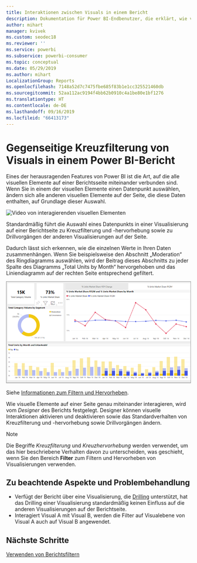 ```yaml
---
title: Interaktionen zwischen Visuals in einem Bericht
description: Dokumentation für Power BI-Endbenutzer, die erklärt, wie visuelle Elemente auf einer Berichtsseite interagieren.
author: mihart
manager: kvivek
ms.custom: seodec18
ms.reviewer: ''
ms.service: powerbi
ms.subservice: powerbi-consumer
ms.topic: conceptual
ms.date: 05/29/2019
ms.author: mihart
LocalizationGroup: Reports
ms.openlocfilehash: 7148a52d7c7475fbe685f83b1e1cc325521460db
ms.sourcegitcommit: 52aa112ac9194f4bb62b0910c4a1be80e1bf1276
ms.translationtype: HT
ms.contentlocale: de-DE
ms.lasthandoff: 09/16/2019
ms.locfileid: "66413173"
---
```

# <a name="how-visuals-cross-filter-each-other-in-a-power-bi-report"></a>Gegenseitige Kreuzfilterung von Visuals in einem Power BI-Bericht
Eines der herausragenden Features von Power BI ist die Art, auf die alle visuellen Elemente auf einer Berichtsseite miteinander verbunden sind. Wenn Sie in einem der visuellen Elemente einen Datenpunkt auswählen, ändern sich alle anderen visuellen Elemente auf der Seite, die diese Daten enthalten, auf Grundlage dieser Auswahl. 

![Video von interagierenden visuellen Elementen](media/end-user-interactions/interactions.gif)

Standardmäßig führt die Auswahl eines Datenpunkts in einer Visualisierung auf einer Berichtseite zu Kreuzfilterung und -hervorhebung sowie zu Drillvorgängen der anderen Visualisierungen auf der Seite. 

Dadurch lässt sich erkennen, wie die einzelnen Werte in Ihren Daten zusammenhängen. Wenn Sie beispielsweise den Abschnitt „Moderation“ des Ringdiagramms auswählen, wird der Beitrag dieses Abschnitts zu jeder Spalte des Diagramms „Total Units by Month“ hervorgehoben und das Liniendiagramm auf der rechten Seite entsprechend gefiltert.

![Darstellung von interagierenden Visuals](media/end-user-interactions/power-bi-interactions.png)

Siehe [Informationen zum Filtern und Hervorheben](../power-bi-reports-filters-and-highlighting.md). 

Wie visuelle Elemente auf einer Seite genau miteinander interagieren, wird vom *Designer* des Berichts festgelegt. Designer können visuelle Interaktionen aktivieren und deaktivieren sowie das Standardverhalten von Kreuzfilterung und -hervorhebung sowie Drillvorgängen ändern. 
  
> [!NOTE]
> Die Begriffe *Kreuzfilterung* und *Kreuzhervorhebung* werden verwendet, um das hier beschriebene Verhalten davon zu unterscheiden, was geschieht, wenn Sie den Bereich **Filter** zum Filtern und Hervorheben von Visualisierungen verwenden.  

## <a name="considerations-and-troubleshooting"></a>Zu beachtende Aspekte und Problembehandlung
- Verfügt der Bericht über eine Visualisierung, die [Drilling](../power-bi-visualization-drill-down.md) unterstützt, hat das Drilling einer Visualisierung standardmäßig keinen Einfluss auf die anderen Visualisierungen auf der Berichtseite.     
- Interagiert Visual A mit Visual B, werden die Filter auf Visualebene von Visual A auch auf Visual B angewendet.

## <a name="next-steps"></a>Nächste Schritte
[Verwenden von Berichtsfiltern](../power-bi-how-to-report-filter.md)
